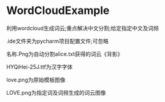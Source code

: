 # WordCloudExample
利用wordcloud生成词云;重点解决中文分割;给定指定中文及词频

.ide文件夹为pycharm项目配置文件;可忽略

名称.Png为自动分割alice.txt获得的词云《背影》

HYQiHei-25J.ttf为汉字字体

love.png为原始模板图像

LOVE.png为指定词及词频生成的词云图像
